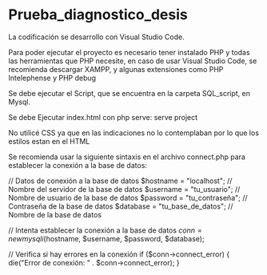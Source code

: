 # Prueba_diagnostico_desis
La codificación se desarrollo con Visual Studio Code.

Para poder ejecutar el proyecto es necesario tener instalado PHP y todas las herramientas que PHP necesite, en caso de usar Visual Studio Code, se recomienda descargar XAMPP, y algunas extensiones como PHP Intelephense y PHP debug

Se debe ejecutar el Script, que se encuentra en la carpeta SQL_script, en Mysql.

Se debe Ejecutar index.html con php serve: serve project 

No utilicé CSS ya que en las indicaciones no lo contemplaban por lo que los estilos estan en el HTML

Se recomienda usar la siguiente sintaxis en el archivo connect.php para establecer la conexión a la base de datos: 

// Datos de conexión a la base de datos
$hostname = "localhost"; // Nombre del servidor de la base de datos
$username = "tu_usuario"; // Nombre de usuario de la base de datos
$password = "tu_contraseña"; // Contraseña de la base de datos
$database = "tu_base_de_datos"; // Nombre de la base de datos

// Intenta establecer la conexión a la base de datos
$conn = new mysqli($hostname, $username, $password, $database);

// Verifica si hay errores en la conexión
if ($conn->connect_error) {
    die("Error de conexión: " . $conn->connect_error);
}
